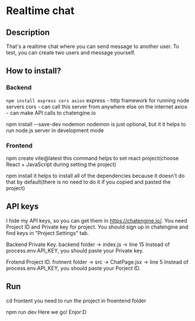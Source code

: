 # Realtime chat

## Description
That's a realtime chat where you can send message to another user. To test, you can create two users and message yourself.

## How to install?

### Backend
```npm install express cors axios```
express - http framework for running node servers
cors - can call this server from anywhere else on the internet
axios - can make API calls to chatengine.io

npm install --save-dev nodemon
nodemon is just optional, but it it helps to run node.js server in development mode

### Frontend
npm create vite@latest
this command helps to set react project(choose React + JavaScript during setting the project)

npm install
it helps to install all of the dependencies because it doesn't do that by default(there is no need to do it if you copied and pasted the project)

## API keys
I hide my API keys, so you can get them in https://chatengine.io/. You need Project ID and Private key for project. You should sign up in chatengine and find keys in "Project Settings" tab.

Backend Private Key. backend folder -> index.js -> line 15
Instead of process.env.API_KEY, you should paste your Private key.

Frotend Project ID. frotnent folder -> src -> ChatPage.jsx -> line 5
Instead of process.env.API_KEY, you should paste your Porject ID.

## Run
cd frontent
you need to run the project in froentend folder

npm run dev
Here we go! Enjor:D
